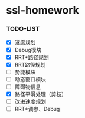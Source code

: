 # ssl-homework

### TODO-LIST

- [x] 速度规划
- [x] Debug模块
- [x] RRT*路径规划
- [x] RRT路径规划
- [ ] 势能模块
- [ ] 动态窗口模块
- [ ] 障碍物信息
- [x] 路径平滑处理（剪枝）
- [ ] 改进速度规划
- [ ] RRT*调参、Debug
